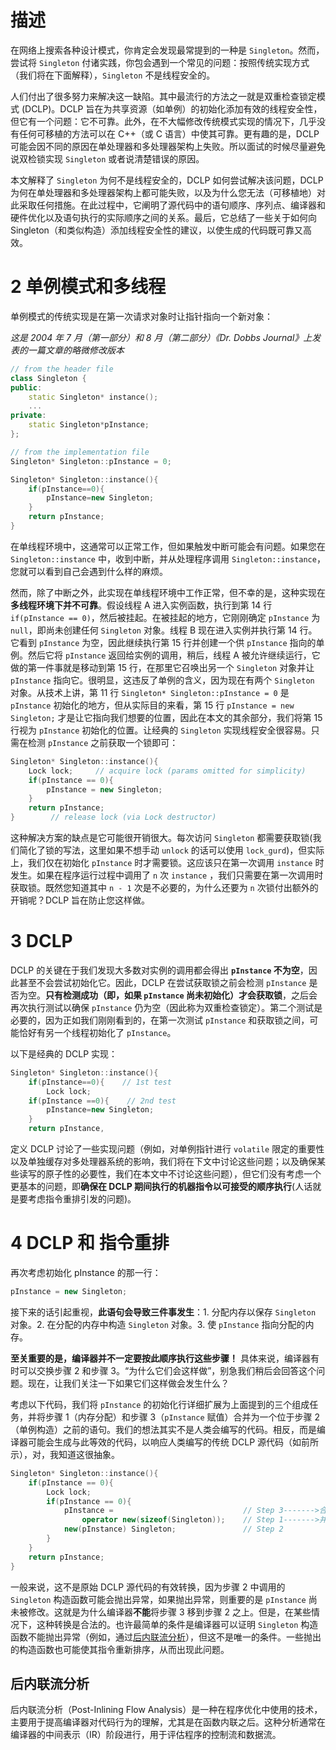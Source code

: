 # 描述

在网络上搜索各种设计模式，你肯定会发现最常提到的一种是 `Singleton`。然而，尝试将 `Singleton` 付诸实践，你包会遇到一个常见的问题：按照传统实现方式（我们将在下面解释），`Singleton` 不是线程安全的。

人们付出了很多努力来解决这一缺陷。其中最流行的方法之一就是双重检查锁定模式 (DCLP)。DCLP 旨在为共享资源（如单例）的初始化添加有效的线程安全性，但它有一个问题：它不可靠。此外，在不大幅修改传统模式实现的情况下，几乎没有任何可移植的方法可以在 C++（或 C 语言）中使其可靠。更有趣的是，DCLP 可能会因不同的原因在单处理器和多处理器架构上失败。所以面试的时候尽量避免说双检锁实现 `Singleton` 或者说清楚错误的原因。

本文解释了 `Singleton` 为何不是线程安全的，DCLP 如何尝试解决该问题，DCLP 为何在单处理器和多处理器架构上都可能失败，以及为什么您无法（可移植地）对此采取任何措施。在此过程中，它阐明了源代码中的语句顺序、序列点、编译器和硬件优化以及语句执行的实际顺序之间的关系。最后，它总结了一些关于如何向 Singleton（和类似构造）添加线程安全性的建议，以使生成的代码既可靠又高效。

# 2 单例模式和多线程

单例模式的传统实现是在第一次请求对象时让指针指向一个新对象：

*这是 2004 年 7 月（第一部分）和 8 月（第二部分）《Dr. Dobbs Journal》上发表的一篇文章的略微修改版本*

```cpp
// from the header file
class Singleton {
public:
    static Singleton* instance();
    ...
private:
    static Singleton*pInstance;
};

// from the implementation file
Singleton* Singleton::pInstance = 0;

Singleton* Singleton::instance(){
    if(pInstance==0){
        pInstance=new Singleton;
    }
    return pInstance;
}
```

在单线程环境中，这通常可以正常工作，但如果触发中断可能会有问题。如果您在 `Singleton::instance` 中，收到中断，并从处理程序调用 `Singleton::instance`，您就可以看到自己会遇到什么样的麻烦。

然而，除了中断之外，此实现在单线程环境中工作正常，但不幸的是，这种实现在**多线程环境下并不可靠**。假设线程 A 进入实例函数，执行到第 14 行 `if(pInstance == 0)`，然后被挂起。在被挂起的地方，它刚刚确定 `pInstance` 为 `null`，即尚未创建任何 `Singleton` 对象。线程 B 现在进入实例并执行第 14 行。它看到 `pInstance` 为空，因此继续执行第 15 行并创建一个供 `pInstance` 指向的单例。然后它将 `pInstance` 返回给实例的调用，稍后，线程 A 被允许继续运行，它做的第一件事就是移动到第 15 行，在那里它召唤出另一个 `Singleton` 对象并让 `pInstance` 指向它。很明显，这违反了单例的含义，因为现在有两个 `Singleton` 对象。从技术上讲，第 11 行 `Singleton* Singleton::pInstance = 0` 是 `pInstance` 初始化的地方，但从实际目的来看，第 15 行 `pInstance = new Singleton;` 才是让它指向我们想要的位置，因此在本文的其余部分，我们将第 15 行视为 `pInstance` 初始化的位置。让经典的 `Singleton` 实现线程安全很容易。只需在检测 `pInstance` 之前获取一个锁即可：

```cpp
Singleton* Singleton::instance(){
    Lock lock;     // acquire lock (params omitted for simplicity)
    if(pInstance == 0){
        pInstance = new Singleton;
    }
    return pInstance; 
}        // release lock (via Lock destructor)
```

这种解决方案的缺点是它可能很开销很大。每次访问 `Singleton` 都需要获取锁(我们简化了锁的写法，这里如果不想手动 `unlock` 的话可以使用 `lock_gurd`)，但实际上，我们仅在初始化 `pInstance` 时才需要锁。这应该只在第一次调用 `instance` 时发生。如果在程序运行过程中调用了 `n` 次 `instance` ，我们只需要在第一次调用时获取锁。既然您知道其中 `n - 1` 次是不必要的，为什么还要为 `n` 次锁付出额外的开销呢？DCLP 旨在防止您这样做。

# 3 DCLP

DCLP 的关键在于我们发现大多数对实例的调用都会得出 **`pInstance` 不为空**，因此甚至不会尝试初始化它。因此，DCLP 在尝试获取锁之前会检测 `pInstance` 是否为空。**只有检测成功（即，如果 `pInstance` 尚未初始化）才会获取锁**，之后会再次执行测试以确保 `pInstance` 仍为空（因此称为双重检查锁定）。第二个测试是必要的，因为正如我们刚刚看到的，在第一次测试 `pInstance` 和获取锁之间，可能恰好有另一个线程初始化了 `pInstance`。

以下是经典的 DCLP 实现：

```cpp
Singleton* Singleton::instance(){
    if(pInstance==0){    // 1st test
        Lock lock;
    if(pInstance ==0){    // 2nd test
        pInstance=new Singleton;
    }
    return pInstance,
```

定义 DCLP 讨论了一些实现问题（例如，对单例指针进行 `volatile` 限定的重要性以及单独缓存对多处理器系统的影响，我们将在下文中讨论这些问题；以及确保某些读写的原子性的必要性，我们在本文中不讨论这些问题），但它们没有考虑一个更基本的问题，即**确保在 DCLP 期间执行的机器指令以可接受的顺序执行**(人话就是要考虑指令重排引发的问题)。

# 4 DCLP 和 指令重排

再次考虑初始化 pInstance 的那一行：

```cpp
pInstance = new Singleton;
```

接下来的话引起重视，**此语句会导致三件事发生**：1. 分配内存以保存 `Singleton` 对象。2. 在分配的内存中构造 `Singleton` 对象。3. 使 `pInstance` 指向分配的内存。

**至关重要的是，编译器并不一定要按此顺序执行这些步骤！** 具体来说，编译器有时可以交换步骤 2 和步骤 3。“为什么它们会这样做”，别急我们稍后会回答这个问题。现在，让我们关注一下如果它们这样做会发生什么？

考虑以下代码，我们将 `pInstance` 的初始化行详细扩展为上面提到的三个组成任务，并将步骤 1（内存分配）和步骤 3（`pInstance` 赋值）合并为一个位于步骤 2（单例构造）之前的语句。我们的想法其实不是人类会编写的代码。相反，而是编译器可能会生成与此等效的代码，以响应人类编写的传统 DCLP 源代码（如前所示），对，我知道这很抽象。

```cpp
Singleton* Singleton::instance(){
    if(pInstance == 0){
        Lock lock;
        if(pInstance == 0){
            pInstance =                             // Step 3------->合
                operator new(sizeof(Singleton));    // Step 1------->并
            new(pInstance) Singleton;               // Step 2
        }
    }
    return pInstance;
}
```

一般来说，这不是原始 DCLP 源代码的有效转换，因为步骤 2 中调用的 `Singleton` 构造函数可能会抛出异常，如果抛出异常，则重要的是 `pInstance` 尚未被修改。这就是为什么编译器**不能**将步骤 3 移到步骤 2 之上。但是，在某些情况下，这种转换是合法的。也许最简单的条件是编译器可以证明 `Singleton` 构造函数不能抛出异常（例如，通过[后内联流分析](#target)），但这不是唯一的条件。一些抛出的构造函数也可能使其指令重新排序，从而出现此问题。

## 后内联流分析

后内联流分析（Post-Inlining Flow Analysis）是一种在程序优化中使用的技术，主要用于提高编译器对代码行为的理解，尤其是在函数内联之后。这种分析通常在编译器的中间表示（IR）阶段进行，用于评估程序的控制流和数据流。








